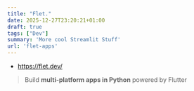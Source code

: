 ```yaml
---
title: "Flet."
date: 2025-12-27T23:20:21+01:00
draft: true
tags: ["Dev"]
summary: 'More cool Streamlit Stuff'
url: 'flet-apps'
---
```


* https://flet.dev/

> Build **multi-platform apps in Python** powered by Flutter